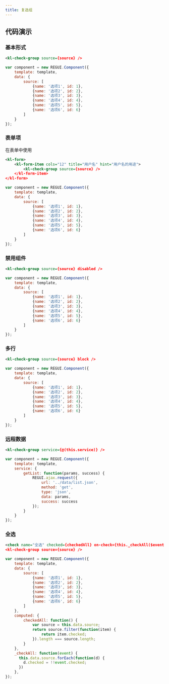 ```yaml
---
title: 复选组
---
```


## 代码演示

### 基本形式

<!-- demo_start -->
<div class="m-example"></div>

```xml
<kl-check-group source={source} />
```

```javascript
var component = new REGUI.Component({
    template: template,
    data: {
        source: [
            {name: '选项1', id: 1},
            {name: '选项2', id: 2},
            {name: '选项3', id: 3},
            {name: '选项4', id: 4},
            {name: '选项5', id: 5},
            {name: '选项6', id: 6}
        ]
    }
});
```
<!-- demo_end -->

### 表单项

在表单中使用

<!-- demo_start -->
<div class="m-example"></div>

```xml
<kl-form>
    <kl-form-item cols="12" title="用户名" hint="用户名的用途">
        <kl-check-group source={source} />
    </kl-form-item>
</kl-form>
```

```javascript
var component = new REGUI.Component({
    template: template,
    data: {
        source: [
            {name: '选项1', id: 1},
            {name: '选项2', id: 2},
            {name: '选项3', id: 3},
            {name: '选项4', id: 4},
            {name: '选项5', id: 5},
            {name: '选项6', id: 6}
        ]
    }
});
```
<!-- demo_end -->

### 禁用组件

<!-- demo_start -->
<div class="m-example"></div>

```xml
<kl-check-group source={source} disabled />
```

```javascript
var component = new REGUI.Component({
    template: template,
    data: {
        source: [
            {name: '选项1', id: 1},
            {name: '选项2', id: 2},
            {name: '选项3', id: 3},
            {name: '选项4', id: 4},
            {name: '选项5', id: 5},
            {name: '选项6', id: 6}
        ]
    }
});
```
<!-- demo_end -->

### 多行

<!-- demo_start -->
<div class="m-example"></div>

```xml
<kl-check-group source={source} block />
```

```javascript
var component = new REGUI.Component({
    template: template,
    data: {
        source: [
            {name: '选项1', id: 1},
            {name: '选项2', id: 2},
            {name: '选项3', id: 3},
            {name: '选项4', id: 4},
            {name: '选项5', id: 5},
            {name: '选项6', id: 6}
        ]
    }
});
```
<!-- demo_end -->

### 远程数据

<!-- demo_start -->
<div class="m-example"></div>

```xml
<kl-check-group service={@(this.service)} />
```

```javascript
var component = new REGUI.Component({
    template: template,
    service: {
        getList: function(params, success) {
            REGUI.ajax.request({
                url: '../data/list.json',
                method: 'get',
                type: 'json',
                data: params,
                success: success
            });
        }
    }
});
```
<!-- demo_end -->

### 全选

<!-- demo_start -->
<div class="m-example"></div>

```xml
<check name="全选" checked={checkedAll} on-check={this._checkAll($event)} />
<kl-check-group source={source} />
```

```javascript
var component = new REGUI.Component({
    template: template,
    data: {
        source: [
            {name: '选项1', id: 1},
            {name: '选项2', id: 2},
            {name: '选项3', id: 3},
            {name: '选项4', id: 4},
            {name: '选项5', id: 5},
            {name: '选项6', id: 6}
        ]
    },
    computed: {
        checkedAll: function() {
            var source = this.data.source;
            return source.filter(function(item) {
                return item.checked;
            }).length === source.length;
        }
    },
    _checkAll: function(event) {
      this.data.source.forEach(function(d) {
        d.checked = !!event.checked;
      })
    },
});
```
<!-- demo_end -->
